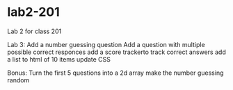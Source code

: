 # lab2-201
Lab 2 for class 201

Lab 3:
Add a number guessing question
Add a question with multiple possible correct responces
add a score trackerto track correct answers
add a list to html of 10 items
update CSS

Bonus:
Turn the first 5 questions into a 2d array
make the number guessing random
